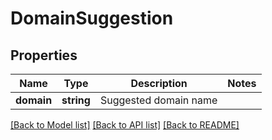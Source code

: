 # DomainSuggestion

## Properties
Name | Type | Description | Notes
------------ | ------------- | ------------- | -------------
**domain** | **string** | Suggested domain name | 

[[Back to Model list]](../../README.md#documentation-for-models) [[Back to API list]](../../README.md#documentation-for-api-endpoints) [[Back to README]](../../README.md)


